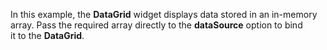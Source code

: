 In&nbsp;this example, the **DataGrid** widget displays data stored in&nbsp;an&nbsp;in-memory array. Pass the required array directly to&nbsp;the **dataSource** option to&nbsp;bind it&nbsp;to&nbsp;the **DataGrid**.